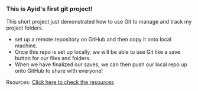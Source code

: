 ### This is Ayid's first git project!

This short project just demonstrated how to use Git to manage and track my project folders.
- set up a remote repository on GitHub and then copy it onto local machine.
- Once this repo is set up locally, we will be able to use Git like a save button for our files and folders.
- When we have finalized our saves, we can then push our local repo up onto GitHub to share with everyone!

Rsources: [Click here to check the resources](https://www.theodinproject.com/paths/foundations/courses/foundations/lessons/practicing-git-basics)
